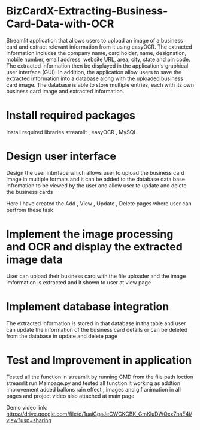 # BizCardX-Extracting-Business-Card-Data-with-OCR

Streamlit application that allows users to upload an image of a business card and extract relevant information from it using
easyOCR. The extracted information includes the company name, card holder, name, designation, mobile number, email address, 
website URL, area, city, state and pin code. The extracted information then be displayed in the application's graphical user interface (GUI).
In addition, the application allow users to save the extracted information into a database along with the uploaded business card image. 
The database is able to store multiple entries, each with its own business card image and extracted information.

# Install required packages 

Install required libraries streamlit , easyOCR , MySQL 

# Design user interface 

Design the user interface which allows user to upload the business card image in multiple formats and it can be added to the database 
data base infromation to be viewed by the user and allow user to update and delete the business cards 

Here I have created the Add , View , Update , Delete pages where user can perfrom these task 

# Implement the image processing and OCR and display the extracted image data 

User can upload their business card with the file uploader and the image imformation is extracted and it shown to user at view page 

# Implement database integration 

The extracted information is stored in that database in tha table and user can update the information of the business card details or can be deleted from
the database in update and delete page 

# Test and Improvement in application
Tested all the function in streamlit by running CMD from the file path loction streamlit run Mainpage.py and tested all function it working
as addtion improvement added ballons rain effect , images and gif animation in all pages and project video also attached at main page 

Demo video link: https://drive.google.com/file/d/1uajCgaJeCWCKCBK_GmKluDWQxx7haE4i/view?usp=sharing
